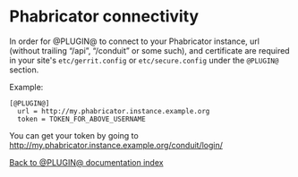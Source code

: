 Phabricator connectivity
========================

In order for @PLUGIN@ to connect to your Phabricator instance, url (without
trailing “/api”, “/conduit” or some such), and certificate are required in
your site's `etc/gerrit.config` or `etc/secure.config` under the `@PLUGIN@`
section.

Example:

```
[@PLUGIN@]
  url = http://my.phabricator.instance.example.org
  token = TOKEN_FOR_ABOVE_USERNAME
```

You can get your token by going to http://my.phabricator.instance.example.org/conduit/login/

[Back to @PLUGIN@ documentation index][index]

[index]: index.html
